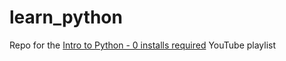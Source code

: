 # learn_python
Repo for the [Intro to Python - 0 installs required](http://bit.ly/learn-py3-0-installs) YouTube playlist 
